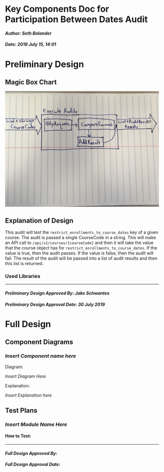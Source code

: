 # Key Components Doc for Participation Between Dates Audit
#### *Author: Seth Bolander*
#### *Date: 2019 July 15, 14:01*

# Preliminary Design

## Magic Box Chart

![Participation Between Dates Key Components](images/magic-box.jpg)

## Explanation of Design
This audit will test the `restrict_enrollments_to_course_dates` key of a given course. The audit is passed a single CourseCode in a string. This will make an API call to `/api/v1/courses/{courseCode}` and then it will take the value that the course object has for `restrict_enrollments_to_course_dates`. If the value is true, then the audit passes. If the value is false, then the audit will fail. The result of the audit will be passed into a list of audit results and then this list is returned.

### Used Libraries

<!--
## Things to Consider Before Getting Project Approved
- Are there any approved libraries that I can use? [Link to Approved Library List]
- Are there design patterns that will help?  [Link to Design Patterns]
- Can I design it so that it is a general tool instead of a specific solution?
- How can it be easily expanded?
- What does the minimum viable product look like?
## Prep for Learning Phase
- What do I need to learn: 
- How will I learn it
- What will I do to learn it (prototypes/tutorials/research time limit?)
- What is the definition of done for my learning process
- How do I measure the progress of learning
- Is there a deliverable that can be created during the learning process?
-->

-----

#### *Preliminary Design Approved By: Jake Schwantes* 
#### *Preliminary Design Approval Date: 30 July 2019*

# Full Design

## Component Diagrams
<!-- Diagrams and companion explanations for all Key Components.
These would include information about inputs, outputs, and what a function does for every major function. -->

<!-- For each component, the following template will be followed: (In other words, the template below will repeat for each component)-->

### *Insert Component name here*

Diagram:

*Insert Diagram Here*

Explanation:

*Insert Explanation here*

<!-- For a future release:
## Test Plans
For each major function the test plan template will be as follows (in other words the template below will repeat for each test) 
### *Insert name of component here (e.g. convertIdToCourseObject function)*
#### Test 1: *Insert Test name here*
Summary: 
 *Insert Test Summary Here*
 Type: *Insert Type here (Unit Test, Manual Test, Selenium/Puppeteer test (Overkill?))* 
Procedure:
1. *Insert Steps here*
1. *and here*
1. *and here*
Expected Outcome:
*Insert Expected Outcome here*
-->

## Test Plans

### *Insert Module Name Here*
#### How to Test:





-----

#### *Full Design Approved By:* 
#### *Full Design Approval Date:*


<!-- Diagram Types:
 - Data Flow (I think this will be the most popular)
 - Structure Charts (This is really good for showing input and output of every function)
 - UML Class Diagram (a must for object oriented projects) -->